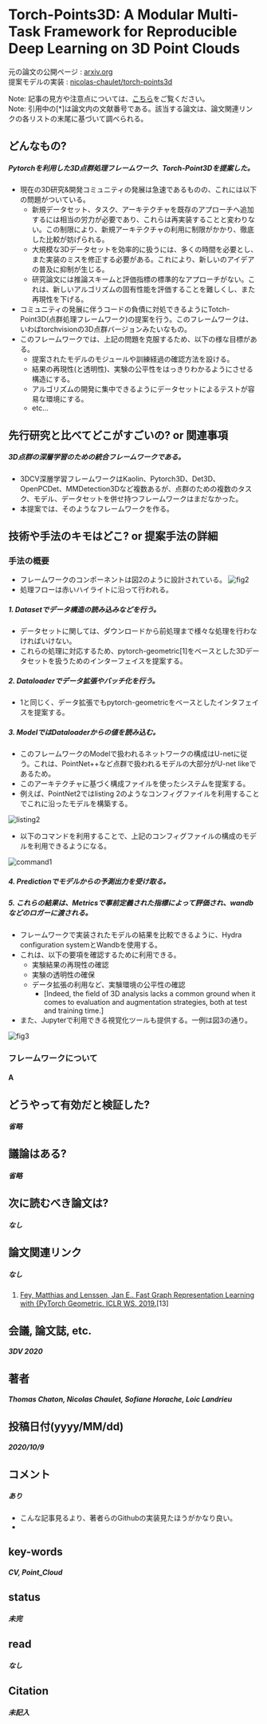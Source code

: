 # Torch-Points3D: A Modular Multi-Task Framework for Reproducible Deep Learning on 3D Point Clouds

元の論文の公開ページ : [arxiv.org](https://arxiv.org/abs/2010.04642)  
提案モデルの実装 : [nicolas-chaulet/torch-points3d](https://github.com/nicolas-chaulet/torch-points3d)  

Note: 記事の見方や注意点については、[こちら](/)をご覧ください。  
Note: 引用中の[*]は論文内の文献番号である。該当する論文は、論文関連リンクの各リストの末尾に基づいて調べられる。

## どんなもの?
##### Pytorchを利用した3D点群処理フレームワーク、Torch-Point3Dを提案した。
- 現在の3D研究&開発コミュニティの発展は急速であるものの、これには以下の問題がついている。
  - 新規データセット、タスク、アーキテクチャを既存のアプローチへ追加するには相当の労力が必要であり、これらは再実装することと変わりない。この制限により、新規アーキテクチャの利用に制限がかかり、徹底した比較が妨げられる。
  - 大規模な3Dデータセットを効率的に扱うには、多くの時間を必要とし、また実装のミスを修正する必要がある。これにより、新しいのアイデアの普及に抑制が生じる。
  - 研究論文には推論スキームと評価指標の標準的なアプローチがない。これは、新しいアルゴリズムの固有性能を評価することを難しくし、また再現性を下げる。
- コミュニティの発展に伴うコードの負債に対処できるようにTotch-Point3D(点群処理フレームワーク)の提案を行う。このフレームワークは、いわばtorchvisionの3D点群バージョンみたいなもの。
- このフレームワークでは、上記の問題を克服するため、以下の様な目標がある。
  - 提案されたモデルのモジュールや訓練経過の確認方法を設ける。
  - 結果の再現性(と透明性)、実験の公平性をはっきりわかるようにさせる構造にする。
  - アルゴリズムの開発に集中できるようにデータセットによるテストが容易な環境にする。
  - etc...


## 先行研究と比べてどこがすごいの? or 関連事項
##### 3D点群の深層学習のための統合フレームワークである。
- 3DCV深層学習フレームワークはKaolin、Pytorch3D、Det3D、OpenPCDet、MMDetection3Dなど複数あるが、点群のための複数のタスク、モデル、データセットを併せ持つフレームワークはまだなかった。
- 本提案では、そのようなフレームワークを作る。

## 技術や手法のキモはどこ? or 提案手法の詳細
### 手法の概要
- フレームワークのコンポーネントは図2のように設計されている。
  ![fig2](img/TAMMFfRDLo3PC/fig2.png)
- 処理フローは赤いハイライトに沿って行われる。

##### 1. Datasetでデータ構造の読み込みなどを行う。
- データセットに関しては、ダウンロードから前処理まで様々な処理を行わなければいけない。
- これらの処理に対応するため、pytorch-geometric[1]をベースとした3Dデータセットを扱うためのインターフェイスを提案する。

##### 2. Dataloaderでデータ拡張やバッチ化を行う。
- 1と同じく、データ拡張でもpytorch-geometricをベースとしたインタフェイスを提案する。

##### 3. ModelではDataloaderからの値を読み込む。
- このフレームワークのModelで扱われるネットワークの構成はU-netに従う。これは、PointNet++など点群で扱われるモデルの大部分がU-net likeであるため。
- このアーキテクチャに基づく構成ファイルを使ったシステムを提案する。
- 例えば、PointNet2ではlisting 2のようなコンフィグファイルを利用することでこれに沿ったモデルを構築する。

![listing2](img/TAMMFfRDLo3PC/listing2.png)

- 以下のコマンドを利用することで、上記のコンフィグファイルの構成のモデルを利用できるようになる。

![command1](img/TAMMFfRDLo3PC/command1.png)

##### 4. Predictionでモデルからの予測出力を受け取る。
##### 5. これらの結果は、Metricsで事前定義された指標によって評価され、wandbなどのロガーに渡される。
- フレームワークで実装されたモデルの結果を比較できるように、Hydra configuration systemとWandbを使用する。
- これは、以下の要項を確認するために利用できる。
  - 実験結果の再現性の確認
  - 実験の透明性の確保
  - データ拡張の利用など、実験環境の公平性の確認
    - [Indeed, the field of 3D analysis lacks a common ground when it comes to evaluation and augmentation strategies, both at test and training time.]
- また、Jupyterで利用できる視覚化ツールも提供する。一例は図3の通り。

![fig3](img/TAMMFfRDLo3PC/fig3.png)

### フレームワークについて
#### A 

## どうやって有効だと検証した?
##### 省略

## 議論はある?
##### 省略

## 次に読むべき論文は?
##### なし

## 論文関連リンク
##### なし
1. [Fey, Matthias and Lenssen, Jan E.. Fast Graph Representation Learning with {PyTorch Geometric. ICLR WS. 2019.](https://github.com/rusty1s/pytorch_geometric)[13]

## 会議, 論文誌, etc.
##### 3DV 2020

## 著者
##### Thomas Chaton, Nicolas Chaulet, Sofiane Horache, Loic Landrieu

## 投稿日付(yyyy/MM/dd)
##### 2020/10/9

## コメント
##### あり
- こんな記事見るより、著者らのGithubの実装見たほうがかなり良い。
- 

## key-words
##### CV, Point_Cloud

## status
##### 未完

## read
##### なし

## Citation
##### 未記入
